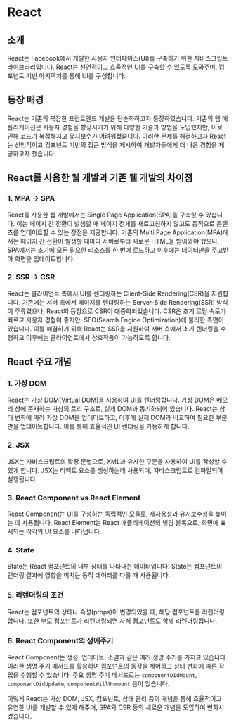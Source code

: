 # React

## 소개

React는 Facebook에서 개발한 사용자 인터페이스(UI)를 구축하기 위한 자바스크립트 라이브러리입니다. React는 선언적이고 효율적인 UI를 구축할 수 있도록 도와주며, 컴포넌트 기반 아키텍처를 통해 UI를 구성합니다.

## 등장 배경

React는 기존의 복잡한 프런트엔드 개발을 단순화하고자 등장하였습니다. 기존의 웹 애플리케이션은 사용자 경험을 향상시키기 위해 다양한 기술과 방법을 도입했지만, 이로 인해 코드가 복잡해지고 유지보수가 어려워졌습니다. 이러한 문제를 해결하고자 React는 선언적이고 컴포넌트 기반의 접근 방식을 제시하여 개발자들에게 더 나은 경험을 제공하고자 했습니다.

## React를 사용한 웹 개발과 기존 웹 개발의 차이점

### 1. MPA -> SPA

React를 사용한 웹 개발에서는 Single Page Application(SPA)을 구축할 수 있습니다. 이는 페이지 간 전환이 발생할 때 페이지 전체를 새로고침하지 않고도 동적으로 콘텐츠를 업데이트할 수 있는 장점을 제공합니다. 기존의 Multi Page Application(MPA)에서는 페이지 간 전환이 발생할 때마다 서버로부터 새로운 HTML을 받아와야 했으나, SPA에서는 초기에 모든 필요한 리소스를 한 번에 로드하고 이후에는 데이터만을 주고받아 화면을 업데이트합니다.

### 2. SSR -> CSR

React는 클라이언트 측에서 UI를 렌더링하는 Client-Side Rendering(CSR)을 지원합니다. 기존에는 서버 측에서 페이지를 렌더링하는 Server-Side Rendering(SSR) 방식이 주류였으나, React의 등장으로 CSR이 대중화되었습니다. CSR은 초기 로딩 속도가 빠르고 사용자 경험이 좋지만, SEO(Search Engine Optimization)에 불리한 측면이 있습니다. 이를 해결하기 위해 React는 SSR을 지원하여 서버 측에서 초기 렌더링을 수행하고 이후에는 클라이언트에서 상호작용이 가능하도록 합니다.

## React 주요 개념

### 1. 가상 DOM

React는 가상 DOM(Virtual DOM)을 사용하여 UI를 렌더링합니다. 가상 DOM은 메모리 상에 존재하는 가상의 트리 구조로, 실제 DOM과 동기화되어 있습니다. React는 상태 변화에 따라 가상 DOM을 업데이트하고, 이후에 실제 DOM과 비교하여 필요한 부분만을 업데이트합니다. 이를 통해 효율적인 UI 렌더링을 가능하게 합니다.

### 2. JSX

JSX는 자바스크립트의 확장 문법으로, XML과 유사한 구문을 사용하여 UI를 작성할 수 있게 합니다. JSX는 리액트 요소를 생성하는데 사용되며, 자바스크립트로 컴파일되어 실행됩니다.

### 3. React Component vs React Element

React Component는 UI를 구성하는 독립적인 모듈로, 재사용성과 유지보수성을 높이는 데 사용됩니다. React Element는 React 애플리케이션의 빌딩 블록으로, 화면에 표시되는 각각의 UI 요소를 나타냅니다.

### 4. State

State는 React 컴포넌트의 내부 상태를 나타내는 데이터입니다. State는 컴포넌트의 렌더링 결과에 영향을 미치는 동적 데이터를 다룰 때 사용됩니다.

### 5. 리렌더링의 조건

React는 컴포넌트의 상태나 속성(props)이 변경되었을 때, 해당 컴포넌트를 리렌더링합니다. 또한 부모 컴포넌트가 리렌더링되면 자식 컴포넌트도 함께 리렌더링됩니다.

### 6. React Component의 생애주기

React Component는 생성, 업데이트, 소멸과 같은 여러 생명 주기를 가지고 있습니다. 이러한 생명 주기 메서드를 활용하여 컴포넌트의 동작을 제어하고 상태 변화에 따른 작업을 수행할 수 있습니다. 주요 생명 주기 메서드로는 `componentDidMount`, `componentDidUpdate`, `componentWillUnmount` 등이 있습니다.

이렇게 React는 가상 DOM, JSX, 컴포넌트, 상태 관리 등의 개념을 통해 효율적이고 유연한 UI를 개발할 수 있게 해주며, SPA와 CSR 등의 새로운 개념을 도입하여 변화시켰습니다.
